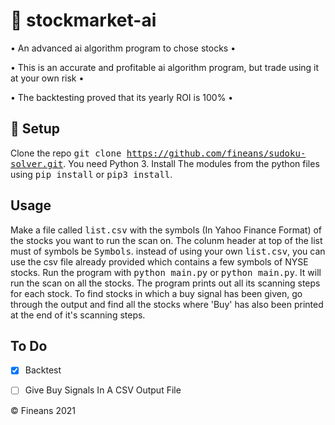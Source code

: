 # 🤖 stockmarket-ai

• An advanced ai algorithm program to chose stocks •

• This is an accurate and profitable ai algorithm program, but trade using it at your own risk •

• The backtesting proved that its yearly ROI is 100% •

## 🔨 Setup

Clone the repo <kbd>git clone https://github.com/fineans/sudoku-solver.git</kbd>.
You need Python 3. Install The modules from the python files using <kbd>pip install</kbd> or <kbd>pip3 install</kbd>. 

## Usage

Make a file called <kbd>list.csv</kbd> with the symbols (In Yahoo Finance Format) of the stocks you want to run the scan on. The colunm header at top of the list must of symbols be <kbd>Symbols</kbd>. instead of using your own <kbd>list.csv</kbd>, you can use the csv file already provided which contains a few symbols of NYSE stocks. Run the program with <kbd>python main.py</kbd> or <kbd>python main.py</kbd>. It will run the scan on all the stocks. The program prints out all its scanning steps for each stock. To find stocks in which a buy signal has been given, go through the output and find all the stocks where 'Buy' has also been printed at the end of it's scanning steps.

## To Do

- [x] Backtest
- [ ] Give Buy Signals In A CSV Output File


© Fineans 2021
